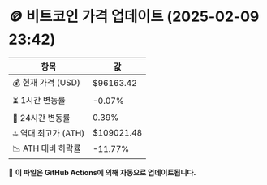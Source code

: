# 🪙 비트코인 가격 업데이트 (2025-02-09 23:42)

| 항목                | 값 |
|--------------------|----------------|
| 💰 현재 가격 (USD) | $96163.42 |
| ⏳ 1시간 변동률    | -0.07% |
| 📆 24시간 변동률   | 0.39% |
| 🔝 역대 최고가 (ATH) | $109021.48 |
| 📉 ATH 대비 하락률 | -11.77% |

🔄 **이 파일은 GitHub Actions에 의해 자동으로 업데이트됩니다.**
